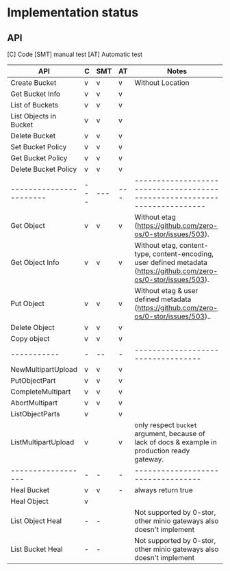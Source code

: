 # Implementation status

## API 

[C] Code
[SMT] manual test
[AT] Automatic test

| API                     | C   | SMT | AT  | Notes                                                                                                               |
| ----------------------- | --- | --- | --- | ------------------------------------------------------------------------------------------------------------------- |
| Create Bucket           | v   | v   | v   | Without Location                                                                                                    |
| Get Bucket Info         | v   | v   | v   |
| List of Buckets         | v   | v   | v   |
| List Objects in Bucket  | v   | v   | v   |
| Delete Bucket           | v   | v   | v   |
| Set Bucket Policy       | v   | v   | v   |
| Get Bucket Policy       | v   | v   | v   |
| Delete Bucket Policy    | v   | v   | v   |
| ----------------------- | --- | --- | --- | -------------------------------------------------------------------------                                           |
| Get Object              | v   | v   | v   | Without etag (https://github.com/zero-os/0-stor/issues/503).                                                        |
| Get Object Info         | v   | v   | v   | Without etag, content-type, content-encoding, user defined metadata (https://github.com/zero-os/0-stor/issues/503). |
| Put Object              | v   | v   | v   | Without etag & user defined metadata (https://github.com/zero-os/0-stor/issues/503)..                               |
| Delete Object           | v   | v   | v   |
| Copy object             | v   | v   | v   |
| -----------             | -   | --  | -   | ----------------------------------                                                                                  |
| NewMultipartUpload      | v   | v   | v   |
| PutObjectPart           | v   | v   | v   |
| CompleteMultipart       | v   | v   | v   |
| AbortMultipart          | v   | v   | v   |
| ListObjectParts         | v   |     | v   |
| ListMultipartUpload     | v   |     | v   | only respect `bucket` argument, because of lack of docs & example in production ready gateway.                      |
| ------------------      | -   | -   | -   | ----------------------------------                                                                                  |
| Heal Bucket             | v   | v   | -   | always return true                                                                                                  |
| Heal Object             | v   |     |     |
| List Object Heal        | -   | -   |     | Not supported by 0-stor, other minio gateways also doesn't implement                                                |
| List Bucket Heal        | -   | -   |     | Not supported by 0-stor, other minio gateways also doesn't implement                                                |